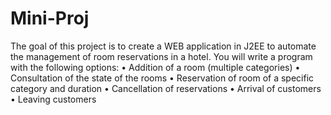 # Mini-Proj

The goal of this project is to create a WEB application in J2EE to automate the management of
room reservations in a hotel. You will write a program with the following options:
• Addition of a room (multiple categories)
• Consultation of the state of the rooms
• Reservation of room of a specific category and duration
• Cancellation of reservations
• Arrival of customers
• Leaving customers
